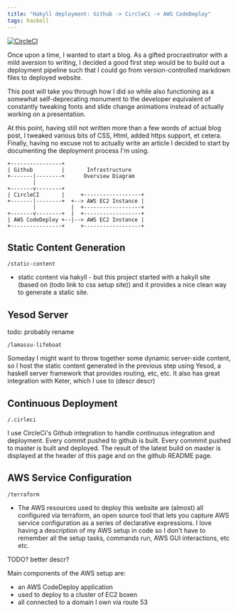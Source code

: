 ```yaml
---
title: "Hakyll deployment: Github -> CircleCi -> AWS CodeDeploy"
tags: haskell
---
```



[![CircleCI](https://circleci.com/gh/pkinsky/imminent-axolotl/tree/master.svg?style=svg)](https://circleci.com/gh/pkinsky/imminent-axolotl/tree/master)


Once upon a time, I wanted to start a blog. As a gifted procrastinator with a mild aversion to writing, I decided a good first step would be to build out a deployment pipeline such that I could go from version-controlled markdown files to deployed website.

<!--more-->

This post will take you through how I did so while also functioning as a somewhat self-deprecating monument to the developer equivalent of constantly tweaking fonts and slide change animations instead of actually working on a presentation.

At this point, having still not written more than a few words of actual blog post, I tweaked various bits of CSS, Html, added https support, et cetera. Finally, having no excuse not to actually write an article I decided to start by documenting the deployment process I'm using.


```
+----------------+
| Github         |       Infrastructure
+-------|--------+      Overview Diagram
        |
+-------v--------+
| CircleCI       |     +------------------+
+-------|--------+  +--> AWS EC2 Instance |
        |           |  +------------------+
+-------v--------+  |  +------------------+
| AWS CodeDeploy +--|--> AWS EC2 Instance |
+----------------+     +------------------+
```


## Static Content Generation


`/static-content`

- static content via hakyll - but this project started with a hakyll site (based on (todo link to css setup site)) and it provides a nice clean way to generate a static site.


## Yesod Server

todo: probably rename

`/lamassu-lifeboat` 

Someday I might want to throw together some dynamic server-side content, so I host the static content generated in the previous step using Yesod, a haskell server framework that provides routing, etc, etc. It also has great integration with Keter, which I use to (descr descr)

## Continuous Deployment

`/.cirleci`

I use CircleCi's Github integration to handle continuous integration and deployment. Every commit pushed to github is built. Every commmit pushed to master is built and deployed. The result of the latest build on master is displayed at the header of this page and on the github README page.

## AWS Service Configuration

`/terraform`

- The AWS resources used to deploy this website are (almost) all configured via terraform, an open source tool that lets you capture AWS service configuration as a series of declarative expressions. I love having a description of my AWS setup in code so I don't have to remember all the setup tasks, commands run, AWS GUI interactions, etc etc.

TODO? better descr?

Main components of the AWS setup are:

- an AWS CodeDeploy application
- used to deploy to a cluster of EC2 boxen
- all connected to a domain I own via route 53

